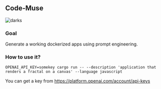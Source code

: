 ## Code-Muse

![darks](https://user-images.githubusercontent.com/1176339/236716023-ff392b33-dbb0-47cc-9845-4d6c6eda6a33.png)


### Goal

Generate a working dockerized apps using prompt engineering.

### How to use it?

```
OPENAI_API_KEY=somekey cargo run -- --description 'application that renders a fractal on a canvas' --language javascript
```

You can get a key from https://platform.openai.com/account/api-keys


